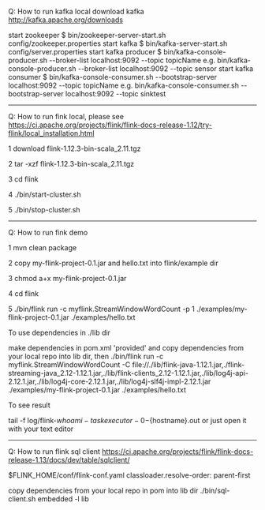 Q: How to run kafka local
download kafka http://kafka.apache.org/downloads

start zookeeper
$ bin/zookeeper-server-start.sh config/zookeeper.properties
start kafka
$ bin/kafka-server-start.sh config/server.properties
start kafka producer
$ bin/kafka-console-producer.sh --broker-list localhost:9092  --topic topicName
e.g. bin/kafka-console-producer.sh --broker-list localhost:9092  --topic sensor
start kafka consumer
$ bin/kafka-console-consumer.sh --bootstrap-server localhost:9092 --topic topicName
e.g. bin/kafka-console-consumer.sh --bootstrap-server localhost:9092 --topic sinktest

-------------------------------------------------------------------------------------------------------

Q: How to run fink local, please see 
https://ci.apache.org/projects/flink/flink-docs-release-1.12/try-flink/local_installation.html

1 download flink-1.12.3-bin-scala_2.11.tgz

2 tar -xzf flink-1.12.3-bin-scala_2.11.tgz

3 cd flink

4 ./bin/start-cluster.sh

5 ./bin/stop-cluster.sh

-------------------------------------------------------------------------------------------------------

Q: How to run fink demo

1 mvn clean package

2 copy my-flink-project-0.1.jar and hello.txt into flink/example dir

3 chmod a+x my-flink-project-0.1.jar

4 cd flink

5 ./bin/flink run -c myflink.StreamWindowWordCount -p 1 ./examples/my-flink-project-0.1.jar ./examples/hello.txt

To use dependencies in ./lib dir 

make dependencies in pom.xml '<scope>provided</scope>' and copy dependencies from your local repo into lib dir, then
./bin/flink run -c myflink.StreamWindowWordCount -C file://./lib/flink-java-1.12.1.jar,./flink-streaming-java_2.12-1.12.1.jar,./lib/flink-clients_2.12-1.12.1.jar,./lib/log4j-api-2.12.1.jar,./lib/log4j-core-2.12.1.jar,./lib/log4j-slf4j-impl-2.12.1.jar ./examples/my-flink-project-0.1.jar ./examples/hello.txt

To see result

tail -f log/flink-${who am i}-taskexecutor-0-${hostname}.out
or just open it with your text editor

-------------------------------------------------------------------------------------------------------

Q: How to run flink sql client
https://ci.apache.org/projects/flink/flink-docs-release-1.13/docs/dev/table/sqlclient/

$FLINK_HOME/conf/flink-conf.yaml
classloader.resolve-order: parent-first

copy dependencies from your local repo in pom into lib dir
./bin/sql-client.sh embedded -l lib







